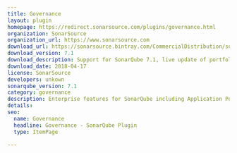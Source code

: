 ```yaml
---
title: Governance
layout: plugin
homepage: https://redirect.sonarsource.com/plugins/governance.html
organization: SonarSource
organization_url: https://www.sonarsource.com
download_url: https://sonarsource.bintray.com/CommercialDistribution/sonar-governance-plugin/sonar-governance-plugin-7.1.jar
download_version: 7.1
download_description: Support for SonarQube 7.1, live update of portfolios and applications
download_date: 2018-04-17
license: SonarSource
developers: unkown
sonarqube_version: 7.1
category: governance
description: Enterprise features for SonarQube including Application Portfolio Management, PDF Reporting, Rules Remediation Cost Customization, Backup & Restore of a Project
details: 
seo: 
  name: Governance
  headline: Governance - SonarQube Plugin
  type: ItemPage

---
```

